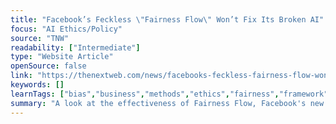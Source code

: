```yaml
---
title: "Facebook’s Feckless \"Fairness Flow\" Won’t Fix Its Broken AI"
focus: "AI Ethics/Policy"
source: "TNW"
readability: ["Intermediate"]
type: "Website Article"
openSource: false
link: "https://thenextweb.com/news/facebooks-feckless-fairness-flow-wont-fix-its-broken-ai"
keywords: []
learnTags: ["bias","business","methods","ethics","fairness","framework","solution","trust"]
summary: "A look at the effectiveness of Fairness Flow, Facebook's new diagnostic tool for combating bias on the platform. "
---
```

